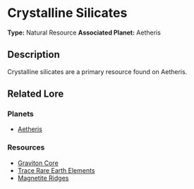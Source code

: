 # Crystalline Silicates

**Type:** Natural Resource
**Associated Planet:** Aetheris

## Description
Crystalline silicates are a primary resource found on Aetheris.

## Related Lore

### Planets
*   [Aetheris](/planets/aetheris)

### Resources
*   [Graviton Core](/resources/graviton_core)
*   [Trace Rare Earth Elements](/resources/trace_rare_earth_elements)
*   [Magnetite Ridges](/resources/magnetite_ridges) 